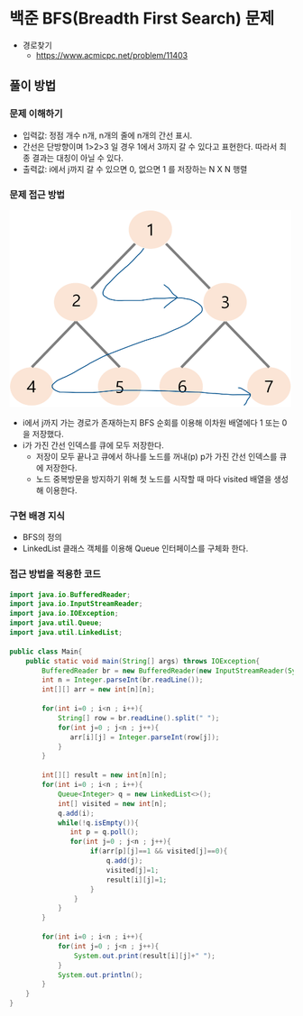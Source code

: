 # 백준 BFS(Breadth First Search) 문제

- 경로찾기
  - https://www.acmicpc.net/problem/11403

## 풀이 방법

### 문제 이해하기

- 입력값: 정점 개수 n개, n개의 줄에 n개의 간선 표시.
- 간선은 단방향이며 1>2>3 일 경우 1에서 3까지 갈 수 있다고 표현한다. 따라서 최종 결과는 대칭이 아닐 수 있다.
- 출력값: i에서 j까지 갈 수 있으면 0, 없으면 1 를 저장하는 N X N 행렬

### 문제 접근 방법

<img src="../imgs/nodeBfs.png" width="500px" height="350px" />

- i에서 j까지 가는 경로가 존재하는지 BFS 순회를 이용해 이차원 배열에다 1 또는 0을 저장했다.
- i가 가진 간선 인덱스를 큐에 모두 저장한다.
  - 저장이 모두 끝나고 큐에서 하나를 노드를 꺼내(p) p가 가진 간선 인덱스를 큐에 저장한다.
  - 노드 중복방문을 방지하기 위해 첫 노드를 시작할 때 마다 visited 배열을 생성해 이용한다.

### 구현 배경 지식

- BFS의 정의
- LinkedList 클래스 객체를 이용해 Queue 인터페이스를 구체화 한다.

### 접근 방법을 적용한 코드

```java
import java.io.BufferedReader;
import java.io.InputStreamReader;
import java.io.IOException;
import java.util.Queue;
import java.util.LinkedList;

public class Main{
    public static void main(String[] args) throws IOException{
        BufferedReader br = new BufferedReader(new InputStreamReader(System.in));
        int n = Integer.parseInt(br.readLine());
        int[][] arr = new int[n][n];

        for(int i=0 ; i<n ; i++){
            String[] row = br.readLine().split(" ");
            for(int j=0 ; j<n ; j++){
               arr[i][j] = Integer.parseInt(row[j]);
            }
        }

        int[][] result = new int[n][n];
        for(int i=0 ; i<n ; i++){
            Queue<Integer> q = new LinkedList<>();
            int[] visited = new int[n];
            q.add(i);
            while(!q.isEmpty()){
               int p = q.poll();
               for(int j=0 ; j<n ; j++){
                    if(arr[p][j]==1 && visited[j]==0){
                        q.add(j);
                        visited[j]=1;
                        result[i][j]=1;
                    }
                }
            }
        }

        for(int i=0 ; i<n ; i++){
            for(int j=0 ; j<n ; j++){
                System.out.print(result[i][j]+" ");
            }
            System.out.println();
        }
    }
}
```
